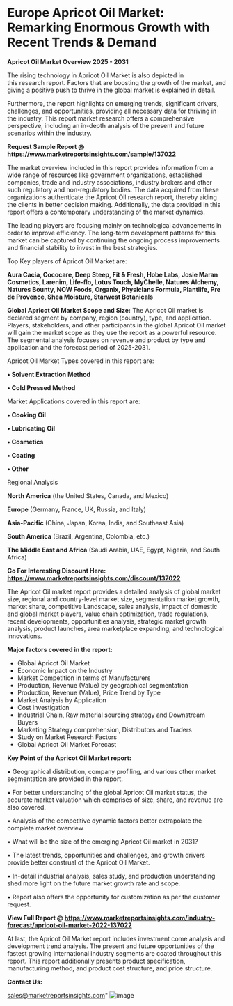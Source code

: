 # Europe Apricot Oil Market: Remarking Enormous Growth with Recent Trends & Demand

<Strong> Apricot Oil Market Overview 2025 - 2031</strong>

The rising technology in Apricot Oil Market is also depicted in this research report. Factors that are boosting the growth of the market, and giving a positive push to thrive in the global market is explained in detail.

Furthermore, the report highlights on emerging trends, significant drivers, challenges, and opportunities, providing all necessary data for thriving in the industry. This report market research offers a comprehensive perspective, including an in-depth analysis of the present and future scenarios within the industry.

<strong>Request Sample Report @ <a href=https://www.marketreportsinsights.com/sample/137022>https://www.marketreportsinsights.com/sample/137022</a></strong>

The market overview included in this report provides information from a wide range of resources like government organizations, established companies, trade and industry associations, industry brokers and other such regulatory and non-regulatory bodies. The data acquired from these organizations authenticate the Apricot Oil research report, thereby aiding the clients in better decision making. Additionally, the data provided in this report offers a contemporary understanding of the market dynamics.

The leading players are focusing mainly on technological advancements in order to improve efficiency. The long-term development patterns for this market can be captured by continuing the ongoing process improvements and financial stability to invest in the best strategies.

Top Key players of Apricot Oil Market are:

<strong>Aura Cacia, Cococare, Deep Steep, Fit & Fresh, Hobe Labs, Josie Maran Cosmetics, Larenim, Life-flo, Lotus Touch, MyChelle, Natures Alchemy, Natures Bounty, NOW Foods, Organix, Physicians Formula, Plantlife, Pre de Provence, Shea Moisture, Starwest Botanicals</strong>

<strong><b>Global Apricot Oil Market Scope and Size:</b></strong>
The Apricot Oil market is declared segment by company, region (country), type, and application. Players, stakeholders, and other participants in the global Apricot Oil market will gain the market scope as they use the report as a powerful resource. The segmental analysis focuses on revenue and product by type and application and the forecast period of 2025-2031.

Apricot Oil Market Types covered in this report are:

<strong>• Solvent Extraction Method

• Cold Pressed Method</strong>

Market Applications covered in this report are:

<strong>• Cooking Oil

• Lubricating Oil

• Cosmetics

• Coating

• Other</strong> 

Regional Analysis

<strong>North America</strong> (the United States, Canada, and Mexico)

<strong>Europe</strong> (Germany, France, UK, Russia, and Italy)

<strong>Asia-Pacific</strong> (China, Japan, Korea, India, and Southeast Asia)

<strong>South America</strong> (Brazil, Argentina, Colombia, etc.)

<strong>The Middle East and Africa</strong> (Saudi Arabia, UAE, Egypt, Nigeria, and South Africa)

<strong>Go For Interesting Discount Here: <a href=https://www.marketreportsinsights.com/discount/137022>https://www.marketreportsinsights.com/discount/137022</a></strong>

The Apricot Oil market report provides a detailed analysis of global market size, regional and country-level market size, segmentation market growth, market share, competitive Landscape, sales analysis, impact of domestic and global market players, value chain optimization, trade regulations, recent developments, opportunities analysis, strategic market growth analysis, product launches, area marketplace expanding, and technological innovations.

<strong><b>Major factors covered in the report:</b></strong>
<ul>
  <li>Global Apricot Oil Market </li>
  <li>Economic Impact on the Industry</li>
  <li>Market Competition in terms of Manufacturers</li>
  <li>Production, Revenue (Value) by geographical segmentation</li>
  <li>Production, Revenue (Value), Price Trend by Type</li>
  <li>Market Analysis by Application</li>
  <li>Cost Investigation</li>
  <li>Industrial Chain, Raw material sourcing strategy and Downstream Buyers</li>
  <li>Marketing Strategy comprehension, Distributors and Traders</li>
  <li>Study on Market Research Factors</li>
  <li>Global Apricot Oil Market Forecast</li>
</ul>

<strong><b>Key Point of the Apricot Oil Market report:</b></strong>

• Geographical distribution, company profiling, and various other market segmentation are provided in the report.

• For better understanding of the global Apricot Oil market status, the accurate market valuation which comprises of size, share, and revenue are also covered.

• Analysis of the competitive dynamic factors better extrapolate the complete market overview

• What will be the size of the emerging Apricot Oil market in 2031?

• The latest trends, opportunities and challenges, and growth drivers provide better construal of the Apricot Oil Market.

• In-detail industrial analysis, sales study, and production understanding shed more light on the future market growth rate and scope.

• Report also offers the opportunity for customization as per the customer request.

<strong><b>View Full Report @ <a href=https://www.marketreportsinsights.com/industry-forecast/apricot-oil-market-2022-137022>https://www.marketreportsinsights.com/industry-forecast/apricot-oil-market-2022-137022</a></b></strong>


At last, the Apricot Oil Market report includes investment come analysis and development trend analysis. The present and future opportunities of the fastest growing international industry segments are coated throughout this report. This report additionally presents product specification, manufacturing method, and product cost structure, and price structure.

<strong>Contact Us:</strong>

sales@marketreportsinsights.com"
![image](https://github.com/user-attachments/assets/8d9d7a79-de60-4b92-8686-341bfdff7616)
